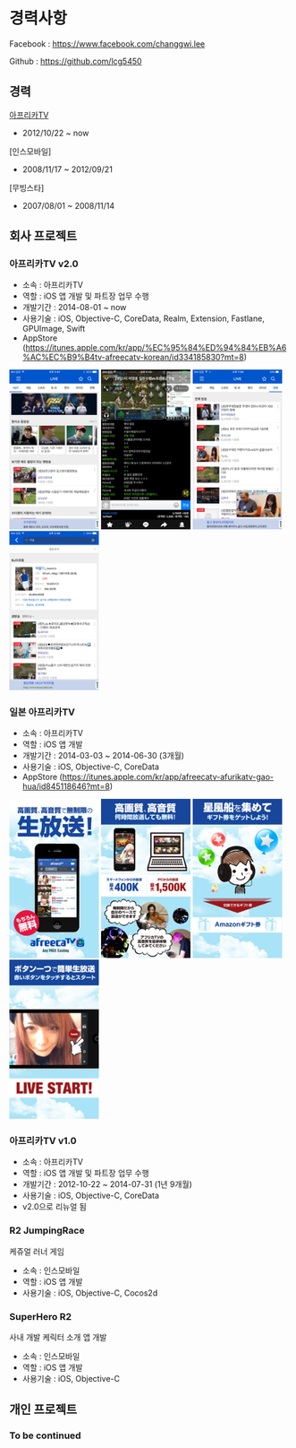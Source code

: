 # 경력사항

Facebook : https://www.facebook.com/changgwi.lee

Github : https://github.com/lcg5450

## 경력

[아프리카TV](http://www.afreecatv.com/)
- 2012/10/22 ~ now

[인스모바일]
- 2008/11/17 ~ 2012/09/21

[무빙스타]
- 2007/08/01 ~ 2008/11/14


## 회사 프로젝트

### 아프리카TV v2.0
- 소속 : 아프리카TV
- 역할 : iOS 앱 개발 및 파트장 업무 수행
- 개발기간 : 2014-08-01 ~ now
- 사용기술 : iOS, Objective-C, CoreData, Realm, Extension, Fastlane, GPUImage, Swift
- AppStore (https://itunes.apple.com/kr/app/%EC%95%84%ED%94%84%EB%A6%AC%EC%B9%B4tv-afreecatv-korean/id334185830?mt=8)

<img src="images/afreecatv2_1.jpeg" width="160"/> <img src="images/afreecatv2_2.jpeg" width="160"/> <img src="images/afreecatv2_4.jpeg" width="160"/> <img src="images/afreecatv2_3.jpeg" width="160"/>

### 일본 아프리카TV
- 소속 : 아프리카TV
- 역할 : iOS 앱 개발
- 개발기간 : 2014-03-03 ~ 2014-06-30 (3개월)
- 사용기술 : iOS, Objective-C, CoreData
- AppStore (https://itunes.apple.com/kr/app/afreecatv-afurikatv-gao-hua/id845118646?mt=8)

<img src="images/japanafreecatv_1.jpeg" width="160"/> <img src="images/japanafreecatv_2.jpeg" width="160"/> <img src="images/japanafreecatv_3.jpeg" width="160"/> <img src="images/japanafreecatv_4.jpeg" width="160"/>

### 아프리카TV v1.0
- 소속 : 아프리카TV
- 역할 : iOS 앱 개발 및 파트장 업무 수행
- 개발기간 : 2012-10-22 ~ 2014-07-31 (1년 9개월)
- 사용기술 : iOS, Objective-C, CoreData
- v2.0으로 리뉴얼 됨


### R2 JumpingRace
케쥬얼 러너 게임
- 소속 : 인스모바일
- 역할 : iOS 앱 개발
- 사용기술 : iOS, Objective-C, Cocos2d

### SuperHero R2
사내 개발 케릭터 소개 앱 개발
- 소속 : 인스모바일
- 역할 : iOS 앱 개발
- 사용기술 : iOS, Objective-C


## 개인 프로젝트

### To be continued




